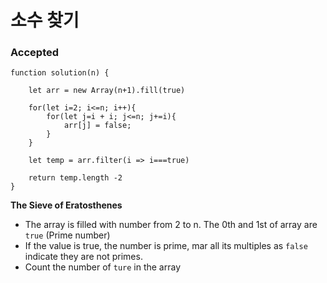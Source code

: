 # 소수 찾기

### Accepted
```
function solution(n) {
    
    let arr = new Array(n+1).fill(true)

    for(let i=2; i<=n; i++){
        for(let j=i + i; j<=n; j+=i){
            arr[j] = false;
        }
    }
    
    let temp = arr.filter(i => i===true)
    
    return temp.length -2
}
```

**The Sieve of Eratosthenes**
- The array is filled with number from 2 to n. The 0th and 1st of array are `true` (Prime number)
- If the value is true, the number is prime, mar all its multiples as `false` indicate they are not primes.
- Count the number of `ture` in the array